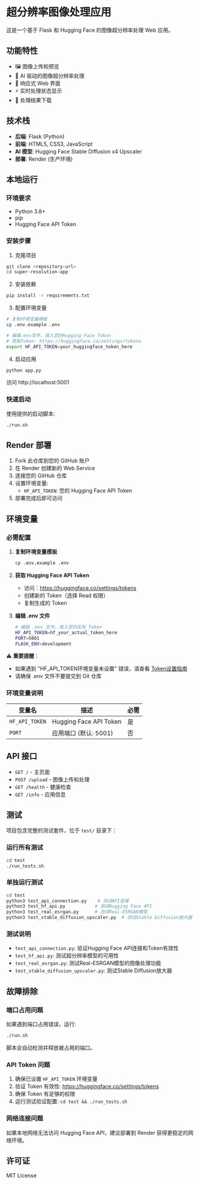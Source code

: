 # 超分辨率图像处理应用

这是一个基于 Flask 和 Hugging Face 的图像超分辨率处理 Web 应用。

## 功能特性

- 🖼️ 图像上传和预览
- 🚀 AI 驱动的图像超分辨率处理
- 📱 响应式 Web 界面
- ⚡ 实时处理状态显示
- 💾 处理结果下载

## 技术栈

- **后端**: Flask (Python)
- **前端**: HTML5, CSS3, JavaScript
- **AI 模型**: Hugging Face Stable Diffusion x4 Upscaler
- **部署**: Render (生产环境)

## 本地运行

### 环境要求
- Python 3.8+
- pip
- Hugging Face API Token

### 安装步骤

1. 克隆项目
```bash
git clone <repository-url>
cd super-resolution-app
```

2. 安装依赖
```bash
pip install -r requirements.txt
```

3. 配置环境变量
```bash
# 复制环境变量模板
cp .env.example .env

# 编辑.env文件，填入您的Hugging Face Token
# 获取Token: https://huggingface.co/settings/tokens
export HF_API_TOKEN=your_huggingface_token_here
```

4. 启动应用
```bash
python app.py
```

访问 http://localhost:5001

### 快速启动

使用提供的启动脚本:
```bash
./run.sh
```

## Render 部署

1. Fork 此仓库到您的 GitHub 账户
2. 在 Render 创建新的 Web Service
3. 连接您的 GitHub 仓库
4. 设置环境变量:
   - `HF_API_TOKEN`: 您的 Hugging Face API Token
5. 部署完成后即可访问

## 环境变量

### 必需配置

1. **复制环境变量模板**
   ```bash
   cp .env.example .env
   ```

2. **获取 Hugging Face API Token**
   - 访问：https://huggingface.co/settings/tokens
   - 创建新的 Token（选择 Read 权限）
   - 复制生成的 Token

3. **编辑 .env 文件**
   ```bash
   # 编辑 .env 文件，填入您的实际 Token
   HF_API_TOKEN=hf_your_actual_token_here
   PORT=5001
   FLASK_ENV=development
   ```

⚠️ **重要提醒**：
- 如果遇到 "HF_API_TOKEN环境变量未设置" 错误，请查看 [Token设置指南](SETUP_TOKEN.md)
- 请确保 .env 文件不要提交到 Git 仓库

### 环境变量说明

| 变量名 | 描述 | 必需 |
|--------|------|------|
| `HF_API_TOKEN` | Hugging Face API Token | 是 |
| `PORT` | 应用端口 (默认: 5001) | 否 |

## API 接口

- `GET /` - 主页面
- `POST /upload` - 图像上传和处理
- `GET /health` - 健康检查
- `GET /info` - 应用信息

## 测试

项目包含完整的测试套件，位于 `test/` 目录下：

### 运行所有测试
```bash
cd test
./run_tests.sh
```

### 单独运行测试
```bash
cd test
python3 test_api_connection.py    # 测试API连接
python3 test_hf_api.py           # 测试Hugging Face API
python3 test_real_esrgan.py      # 测试Real-ESRGAN模型
python3 test_stable_diffusion_upscaler.py  # 测试Stable Diffusion放大器
```

### 测试说明
- `test_api_connection.py`: 验证Hugging Face API连接和Token有效性
- `test_hf_api.py`: 测试超分辨率模型的可用性
- `test_real_esrgan.py`: 测试Real-ESRGAN模型的图像处理功能
- `test_stable_diffusion_upscaler.py`: 测试Stable Diffusion放大器

## 故障排除

### 端口占用问题
如果遇到端口占用错误，运行:
```bash
./run.sh
```
脚本会自动检测并释放被占用的端口。

### API Token 问题
1. 确保已设置 `HF_API_TOKEN` 环境变量
2. 验证 Token 有效性: https://huggingface.co/settings/tokens
3. 确保 Token 有足够的权限
4. 运行测试验证配置: `cd test && ./run_tests.sh`

### 网络连接问题
如果本地网络无法访问 Hugging Face API，建议部署到 Render 获得更稳定的网络环境。

## 许可证

MIT License